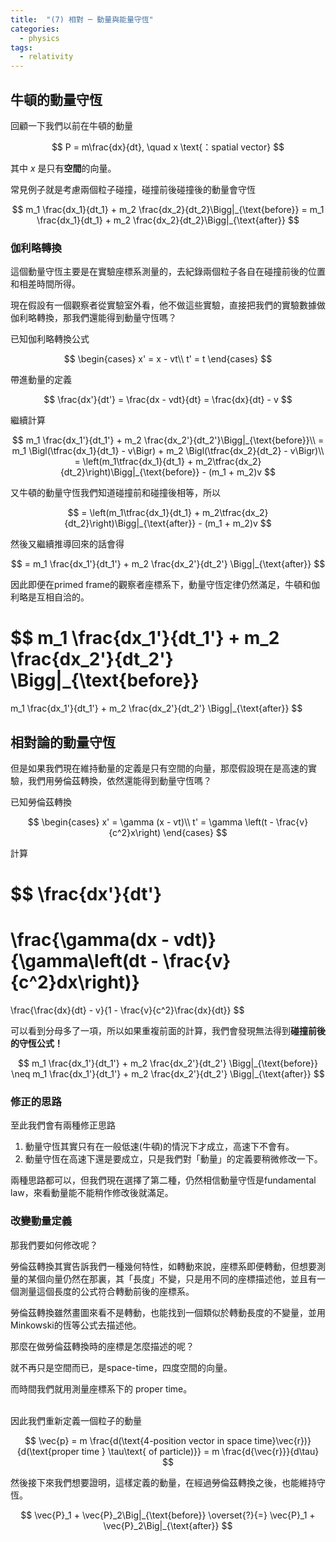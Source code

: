 ```yaml
---
title:  "(7) 相對 ─ 動量與能量守恆"
categories:
  - physics
tags:
  - relativity
---
```



## 牛頓的動量守恆

回顧一下我們以前在牛頓的動量

$$
P = m\frac{dx}{dt}, \quad x \text{：spatial vector}
$$

其中 $x$ 是只有**空間**的向量。


常見例子就是考慮兩個粒子碰撞，碰撞前後碰撞後的動量會守恆


$$
m_1 \frac{dx_1}{dt_1} + m_2 \frac{dx_2}{dt_2}\Bigg|_{\text{before}} = 
m_1 \frac{dx_1}{dt_1} + m_2 \frac{dx_2}{dt_2}\Bigg|_{\text{after}}
$$

### 伽利略轉換

這個動量守恆主要是在實驗座標系測量的，去紀錄兩個粒子各自在碰撞前後的位置和相差時間所得。


現在假設有一個觀察者從實驗室外看，他不做這些實驗，直接把我們的實驗數據做伽利略轉換，那我們還能得到動量守恆嗎？


已知伽利略轉換公式

$$
\begin{cases}
x' = x - vt\\
t' = t
\end{cases}
$$

帶進動量的定義

$$
\frac{dx'}{dt'} = \frac{dx - vdt}{dt} = \frac{dx}{dt} - v
$$

繼續計算

$$
m_1 \frac{dx_1'}{dt_1'} + m_2 \frac{dx_2'}{dt_2'}\Bigg|_{\text{before}}\\
=  m_1 \Bigl(\tfrac{dx_1}{dt_1} - v\Bigr) +  m_2 \Bigl(\tfrac{dx_2}{dt_2} - v\Bigr)\\
= \left(m_1\tfrac{dx_1}{dt_1} + m_2\tfrac{dx_2}{dt_2}\right)\Bigg|_{\text{before}} -  (m_1 + m_2)v
$$


又牛頓的動量守恆我們知道碰撞前和碰撞後相等，所以

$$
= \left(m_1\tfrac{dx_1}{dt_1} + m_2\tfrac{dx_2}{dt_2}\right)\Bigg|_{\text{after}} -  (m_1 + m_2)v
$$

然後又繼續推導回來的話會得

$$
= m_1 \frac{dx_1'}{dt_1'} + m_2 \frac{dx_2'}{dt_2'} \Bigg|_{\text{after}}
$$


因此即便在primed frame的觀察者座標系下，動量守恆定律仍然滿足，牛頓和伽利略是互相自洽的。

$$
m_1 \frac{dx_1'}{dt_1'} + m_2 \frac{dx_2'}{dt_2'} \Bigg|_{\text{before}}
=
m_1 \frac{dx_1'}{dt_1'} + m_2 \frac{dx_2'}{dt_2'} \Bigg|_{\text{after}}
$$

## 相對論的動量守恆

但是如果我們現在維持動量的定義是只有空間的向量，那麼假設現在是高速的實驗，我們用勞倫茲轉換，依然還能得到動量守恆嗎？


已知勞倫茲轉換

$$
\begin{cases}
x' = \gamma (x - vt)\\
t' = \gamma \left(t - \frac{v}{c^2}x\right)
\end{cases}
$$


計算

$$
\frac{dx'}{dt'}
=
\frac{\gamma(dx - vdt)}{\gamma\left(dt - \frac{v}{c^2}dx\right)}
=
\frac{\frac{dx}{dt} - v}{1 - \frac{v}{c^2}\frac{dx}{dt}}
$$


可以看到分母多了一項，所以如果重複前面的計算，我們會發現無法得到**碰撞前後的守恆公式！**

$$
m_1 \frac{dx_1'}{dt_1'} + m_2 \frac{dx_2'}{dt_2'} \Bigg|_{\text{before}}
\neq
m_1 \frac{dx_1'}{dt_1'} + m_2 \frac{dx_2'}{dt_2'} \Bigg|_{\text{after}}
$$


### 修正的思路

至此我們會有兩種修正思路

1. 動量守恆其實只有在一般低速(牛頓)的情況下才成立，高速下不會有。
2. 動量守恆在高速下還是要成立，只是我們對「動量」的定義要稍微修改一下。


兩種思路都可以，但我們現在選擇了第二種，仍然相信動量守恆是fundamental law，來看動量能不能稍作修改後就滿足。


### 改變動量定義

那我們要如何修改呢？


勞倫茲轉換其實告訴我們一種幾何特性，如轉動來說，座標系即便轉動，但想要測量的某個向量仍然在那裏，其「長度」不變，只是用不同的座標描述他，並且有一個測量這個長度的公式符合轉動前後的座標系。


勞倫茲轉換雖然畫圖來看不是轉動，也能找到一個類似於轉動長度的不變量，並用Minkowski的恆等公式去描述他。


那麼在做勞倫茲轉換時的座標是怎麼描述的呢？


就不再只是空間而已，是space-time，四度空間的向量。


而時間我們就用測量座標系下的 proper time。



<br>
因此我們重新定義一個粒子的動量


$$
\vec{p}
= m \frac{d(\text{4-position vector in space time}\vec{r})}{d(\text{proper time } \tau\text{ of particle)}} = m \frac{d{\vec{r}}}{d\tau}
$$


然後接下來我們想要證明，這樣定義的動量，在經過勞倫茲轉換之後，也能維持守恆。

$$
\vec{P}_1 + \vec{P}_2\Big|_{\text{before}}
\overset{?}{=}
\vec{P}_1 + \vec{P}_2\Big|_{\text{after}}
$$


